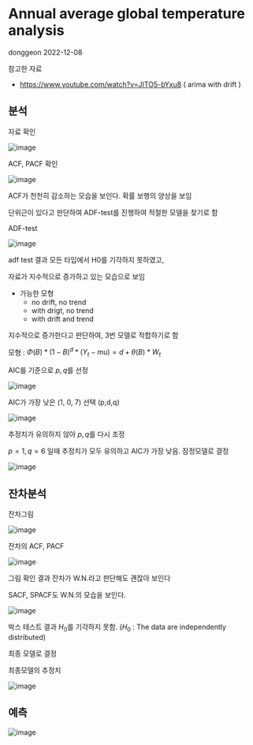 # Annual average global temperature analysis

donggeon
2022-12-08

참고한 자료
 - https://www.youtube.com/watch?v=JITO5-bYxu8 ( arima with drift )
 

## 분석

자료 확인

![image](https://user-images.githubusercontent.com/87890694/223037491-38020e78-110f-4f43-bff2-60613a51b901.png)



ACF, PACF 확인

![image](https://user-images.githubusercontent.com/87890694/223037534-63cb9172-73cf-4592-8643-1ea12e25dc46.png)

ACF가 천천히 감소하는 모습을 보인다. 확률 보행의 양상을 보임

단위근이 있다고 판단하여 ADF-test를 진행하여 적절한 모델을 찾기로 함



ADF-test


![image](https://user-images.githubusercontent.com/87890694/223038091-90348560-8f90-49fa-ba5d-c9f2af46d536.png)

adf test 결과 모든 타입에서 H0를 기각하지 못하였고,

자료가 지수적으로 증가하고 있는 모습으로 보임

 - 가능한 모형
    - no drift, no trend
    - with drigt, no trend
    - with drift and trend
    
지수적으로 증가한다고 판단하여, 3번 모델로 적합하기로 함

모형 : $Φ(B) * (1-B)^d * (Y_t - mu) = d + θ(B) * W_t$


AIC를 기준으로 $p, q$를 선정

![image](https://user-images.githubusercontent.com/87890694/223039713-cce446aa-ce83-451d-950c-7c8641abb29a.png)


AIC가 가장 낮은 (1, 0, 7) 선택 (p,d,q)

![image](https://user-images.githubusercontent.com/87890694/223040010-2fa059e3-60bb-464e-b064-da627b067a5d.png)

추정치가 유의하지 않아 $p, q$를 다시 조정

$p=1, q=6$ 일때 추정치가 모두 유의하고 AIC가 가장 낮음. 잠정모델로 결정

![image](https://user-images.githubusercontent.com/87890694/223040186-2298b357-9a74-4b1b-ba39-e306b3d54321.png)


## 잔차분석

잔차그림

![image](https://user-images.githubusercontent.com/87890694/223041104-e71f57fa-6bb3-4cfe-80f4-8f64e81bb783.png)

잔차의 ACF, PACF

![image](https://user-images.githubusercontent.com/87890694/223041140-83a9388f-b257-43fc-ace2-97fd88e608f3.png)

그림 확인 결과 잔차가 W.N.라고 판단해도 괜찮아 보인다

SACF, SPACF도 W.N.의 모습을 보인다.

![image](https://user-images.githubusercontent.com/87890694/223041454-46b6799f-dc8b-465e-ba53-8312f0fcedbd.png)

박스 테스트 결과 $H_0$를 기각하지 못함. ($H_0$ : The data are independently distributed)

최종 모델로 결정

최종모델의 추정치

![image](https://user-images.githubusercontent.com/87890694/223041775-320715be-e4ea-47ba-9ed4-3ddcf497eddd.png)


## 예측

![image](https://user-images.githubusercontent.com/87890694/223041830-62179b7f-ac4a-4080-bd27-374b467cfa2c.png)




